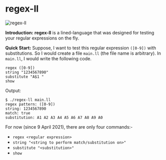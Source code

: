 # regex-ll

![regex-ll](https://i.postimg.cc/59rJTCp4/icon.png)

**Introduction:**
**regex-ll** is a lined-language that was designed for testing your regular expressions on the fly.

**Quick Start:**
Suppose, I want to test this regular expression `([0-9])` with substitutions.
So I would create a file `main.ll` (the file name is arbitrary).
In `main.ll`, I would write the following code.
```
regex ([0-9])
string "1234567890"
substitute "A$1 "
show
```
Output:
```
$ ./regex-ll main.ll
regex pattern: ([0-9])
string: 1234567890
match: true
substitution: A1 A2 A3 A4 A5 A6 A7 A8 A9 A0
```
For now (since 9 April 2021), there are only four commands:-

 - `regex <regular expression>`
 - `string "<string to perform match/substitution on>"`
 - `substitute "<substitution>"`
 - `show`

